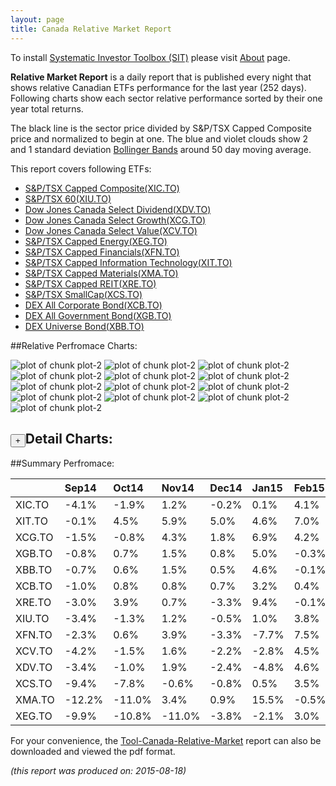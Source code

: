 ```yaml
---
layout: page
title: Canada Relative Market Report
---
```



To install [Systematic Investor Toolbox (SIT)](https://github.com/systematicinvestor/SIT) please visit [About](/about) page.





**Relative Market Report** is a daily report that is published every night 
that shows relative Canadian ETFs performance 
for the last year (252 days). Following charts show each sector relative 
performance sorted by their one year total returns. 

The black line is the sector price divided by S&P/TSX Capped Composite price 
and normalized to begin at one. 
The blue and violet clouds show 2 and 1 standard deviation 
[Bollinger Bands](http://en.wikipedia.org/wiki/Bollinger_Bands)
around 50 day moving average. 

This report covers following ETFs:

* [S&P/TSX Capped Composite(XIC.TO)](http://finance.yahoo.com/q/hl?s=XIC.TO)
* [S&P/TSX 60(XIU.TO)](http://finance.yahoo.com/q/hl?s=XIU.TO)
* [Dow Jones Canada Select Dividend(XDV.TO)](http://finance.yahoo.com/q/hl?s=XDV.TO)
* [Dow Jones Canada Select Growth(XCG.TO)](http://finance.yahoo.com/q/hl?s=XCG.TO)
* [Dow Jones Canada Select Value(XCV.TO)](http://finance.yahoo.com/q/hl?s=XCV.TO)
* [S&P/TSX Capped Energy(XEG.TO)](http://finance.yahoo.com/q/hl?s=XEG.TO)
* [S&P/TSX Capped Financials(XFN.TO)](http://finance.yahoo.com/q/hl?s=XFN.TO)
* [S&P/TSX Capped Information Technology(XIT.TO)](http://finance.yahoo.com/q/hl?s=XIT.TO)
* [S&P/TSX Capped Materials(XMA.TO)](http://finance.yahoo.com/q/hl?s=XMA.TO)
* [S&P/TSX Capped REIT(XRE.TO)](http://finance.yahoo.com/q/hl?s=XRE.TO)
* [S&P/TSX SmallCap(XCS.TO)](http://finance.yahoo.com/q/hl?s=XCS.TO)
* [DEX All Corporate Bond(XCB.TO)](http://finance.yahoo.com/q/hl?s=XCB.TO)
* [DEX All Government Bond(XGB.TO)](http://finance.yahoo.com/q/hl?s=XGB.TO)
* [DEX Universe Bond(XBB.TO)](http://finance.yahoo.com/q/hl?s=XBB.TO)


##Relative Perfromace Charts:
    


![plot of chunk plot-2](/public/images/Tool-Canada-Relative-Market/plot-2-1.png) ![plot of chunk plot-2](/public/images/Tool-Canada-Relative-Market/plot-2-2.png) ![plot of chunk plot-2](/public/images/Tool-Canada-Relative-Market/plot-2-3.png) ![plot of chunk plot-2](/public/images/Tool-Canada-Relative-Market/plot-2-4.png) ![plot of chunk plot-2](/public/images/Tool-Canada-Relative-Market/plot-2-5.png) ![plot of chunk plot-2](/public/images/Tool-Canada-Relative-Market/plot-2-6.png) ![plot of chunk plot-2](/public/images/Tool-Canada-Relative-Market/plot-2-7.png) ![plot of chunk plot-2](/public/images/Tool-Canada-Relative-Market/plot-2-8.png) ![plot of chunk plot-2](/public/images/Tool-Canada-Relative-Market/plot-2-9.png) ![plot of chunk plot-2](/public/images/Tool-Canada-Relative-Market/plot-2-10.png) ![plot of chunk plot-2](/public/images/Tool-Canada-Relative-Market/plot-2-11.png) ![plot of chunk plot-2](/public/images/Tool-Canada-Relative-Market/plot-2-12.png) ![plot of chunk plot-2](/public/images/Tool-Canada-Relative-Market/plot-2-13.png) 

<input type="button" class="btn btn-sm" value="+">Detail Charts:
---
    




<div markdown="1" style="display:none;">
    


![plot of chunk plot-2](/public/images/Tool-Canada-Relative-Market/plot-2-14.png) ![plot of chunk plot-2](/public/images/Tool-Canada-Relative-Market/plot-2-15.png) ![plot of chunk plot-2](/public/images/Tool-Canada-Relative-Market/plot-2-16.png) ![plot of chunk plot-2](/public/images/Tool-Canada-Relative-Market/plot-2-17.png) ![plot of chunk plot-2](/public/images/Tool-Canada-Relative-Market/plot-2-18.png) ![plot of chunk plot-2](/public/images/Tool-Canada-Relative-Market/plot-2-19.png) ![plot of chunk plot-2](/public/images/Tool-Canada-Relative-Market/plot-2-20.png) ![plot of chunk plot-2](/public/images/Tool-Canada-Relative-Market/plot-2-21.png) ![plot of chunk plot-2](/public/images/Tool-Canada-Relative-Market/plot-2-22.png) ![plot of chunk plot-2](/public/images/Tool-Canada-Relative-Market/plot-2-23.png) ![plot of chunk plot-2](/public/images/Tool-Canada-Relative-Market/plot-2-24.png) ![plot of chunk plot-2](/public/images/Tool-Canada-Relative-Market/plot-2-25.png) ![plot of chunk plot-2](/public/images/Tool-Canada-Relative-Market/plot-2-26.png) ![plot of chunk plot-2](/public/images/Tool-Canada-Relative-Market/plot-2-27.png) 

</div>
    




##Summary Perfromace:
    




|       |Sep14  |Oct14  |Nov14  |Dec14  |Jan15  |Feb15  |Mar15  |Apr15  |May15  |Jun15  |Jul15  |Aug15  |Total  |
|:------|:------|:------|:------|:------|:------|:------|:------|:------|:------|:------|:------|:------|:------|
|XIC.TO | -4.1% | -1.9% |  1.2% | -0.2% |  0.1% |  4.1% | -1.7% |  2.2% | -1.2% | -2.9% | -0.2% | -1.5% | -6.3% |
|XIT.TO | -0.1% |  4.5% |  5.9% |  5.0% |  4.6% |  7.0% | -3.3% |  0.3% | -0.2% | -6.0% |  7.6% | -1.6% | 25.0% |
|XCG.TO | -1.5% | -0.8% |  4.3% |  1.8% |  6.9% |  4.2% | -0.7% | -1.2% |  0.6% | -2.7% |  2.7% | -0.3% | 13.8% |
|XGB.TO | -0.8% |  0.7% |  1.5% |  0.8% |  5.0% | -0.3% | -0.3% | -1.6% |  0.2% | -0.5% |  1.4% |  0.4% |  6.5% |
|XBB.TO | -0.7% |  0.6% |  1.5% |  0.5% |  4.6% | -0.1% | -0.3% | -1.6% |  0.2% | -0.7% |  1.7% |  0.0% |  5.7% |
|XCB.TO | -1.0% |  0.8% |  0.8% |  0.7% |  3.2% |  0.4% | -0.4% | -1.0% |  0.0% | -0.4% |  0.7% | -0.4% |  3.5% |
|XRE.TO | -3.0% |  3.9% |  0.7% | -3.3% |  9.4% | -0.1% | -1.4% |  1.1% | -5.2% | -1.4% |  0.5% | -1.4% | -1.0% |
|XIU.TO | -3.4% | -1.3% |  1.2% | -0.5% |  1.0% |  3.8% | -2.0% |  2.1% | -1.1% | -2.9% |  0.9% | -1.3% | -3.8% |
|XFN.TO | -2.3% |  0.6% |  3.9% | -3.3% | -7.7% |  7.5% | -1.5% |  3.6% | -1.6% | -1.4% |  0.3% | -2.2% | -4.7% |
|XCV.TO | -4.2% | -1.5% |  1.6% | -2.2% | -2.8% |  4.5% | -3.2% |  3.9% | -2.3% | -2.3% | -1.9% | -2.1% |-12.0% |
|XDV.TO | -3.4% | -1.0% |  1.9% | -2.4% | -4.8% |  4.6% | -3.3% |  4.3% | -2.2% | -2.4% | -2.1% | -2.8% |-13.2% |
|XCS.TO | -9.4% | -7.8% | -0.6% | -0.8% |  0.5% |  3.5% | -3.3% |  4.1% |  0.1% | -3.2% | -6.8% | -0.9% |-22.8% |
|XMA.TO |-12.2% |-11.0% |  3.4% |  0.9% | 15.5% | -0.5% |-10.1% |  3.3% | -0.8% | -5.2% |-14.6% |  3.5% |-27.7% |
|XEG.TO | -9.9% |-10.8% |-11.0% | -3.8% | -2.1% |  3.0% | -1.5% |  8.8% | -7.2% | -6.2% | -9.0% | -5.1% |-44.1% |
    


For your convenience, the 
[Tool-Canada-Relative-Market](/public/images/Tool-Canada-Relative-Market/Tool-Canada-Relative-Market.pdf)
report can also be downloaded and viewed the pdf format.



*(this report was produced on: 2015-08-18)*
